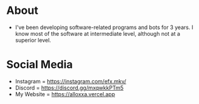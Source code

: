 # About
- I've been developing software-related programs and bots for 3 years. I know most of the software at intermediate level, although not at a superior level.

# Social Media
- Instagram = https://instagram.com/efx.mkv/
- Discord = https://discord.gg/mxqwkkPTm5
- My Website = https://alloxxa.vercel.app

